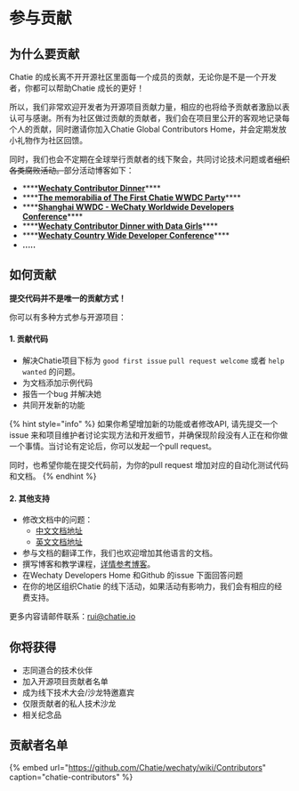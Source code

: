 # 参与贡献

## 为什么要贡献

Chatie 的成长离不开开源社区里面每一个成员的贡献，无论你是不是一个开发者，你都可以帮助Chatie 成长的更好！

所以，我们非常欢迎开发者为开源项目贡献力量，相应的也将给予贡献者激励以表认可与感谢。所有为社区做过贡献的贡献者，我们会在项目里公开的客观地记录每个人的贡献，同时邀请你加入Chatie Global Contributors Home，并会定期发放小礼物作为社区回馈。

同时，我们也会不定期在全球举行贡献者的线下聚会，共同讨论技术问题或者~~组织各类腐败活动。~~部分活动博客如下：

* \*\*\*\*[**Wechaty Contributor Dinner**](https://blog.chatie.io/wechaty-meeting/)\*\*\*\*
* \*\*\*\*[**The memorabilia of The First Chatie WWDC Party**](https://blog.chatie.io/the-first-chatie-wwdc-party/)\*\*\*\*
* \*\*\*\*[**Shanghai WWDC - WeChaty Worldwide Developers Conference**](https://blog.chatie.io/wechaty-shanghai-meetup/)\*\*\*\*
* \*\*\*\*[**Wechaty Contributor Dinner with Data Girls**](https://blog.chatie.io/wechaty-contributor-dinner-data-girl/)\*\*\*\*
* \*\*\*\*[**Wechaty Country Wide Developer Conference**](https://blog.chatie.io/country-wide-developer-conference/)\*\*\*\*
* **.....**

## 如何贡献

**提交代码并不是唯一的贡献方式！**

你可以有多种方式参与开源项目：

#### 1. 贡献代码

* 解决Chatie项目下标为 `good first issue` `pull request welcome` 或者 `help wanted` 的问题。
* 为文档添加示例代码
* 报告一个bug 并解决她
* 共同开发新的功能

{% hint style="info" %}
如果你希望增加新的功能或者修改API, 请先提交一个issue 来和项目维护者讨论实现方法和开发细节，并确保现阶段没有人正在和你做一个事情。当讨论有定论后，你可以发起一个pull request。

同时，也希望你能在提交代码前，为你的pull request 增加对应的自动化测试代码和文档。
{% endhint %}

#### 2. 其他支持

* 修改文档中的问题：
  * [中文文档地址](https://github.com/lijiarui/wechaty-docs)
  * [英文文档地址](https://github.com/chatie/docs)
* 参与文档的翻译工作，我们也欢迎增加其他语言的文档。
* 撰写博客和教学课程，[详情参考博客](https://github.com/chatie/blog)。
* 在Wechaty Developers Home 和Github 的issue 下面回答问题
* 在你的地区组织Chatie 的线下活动，如果活动有影响力，我们会有相应的经费支持。

更多内容请邮件联系：rui@chatie.io

## 你将获得

* 志同道合的技术伙伴
* 加入开源项目贡献者名单 
* 成为线下技术大会/沙龙特邀嘉宾 
* 仅限贡献者的私人技术沙龙 
* 相关纪念品

## 贡献者名单

{% embed url="https://github.com/Chatie/wechaty/wiki/Contributors​" caption="chatie-contributors" %}

